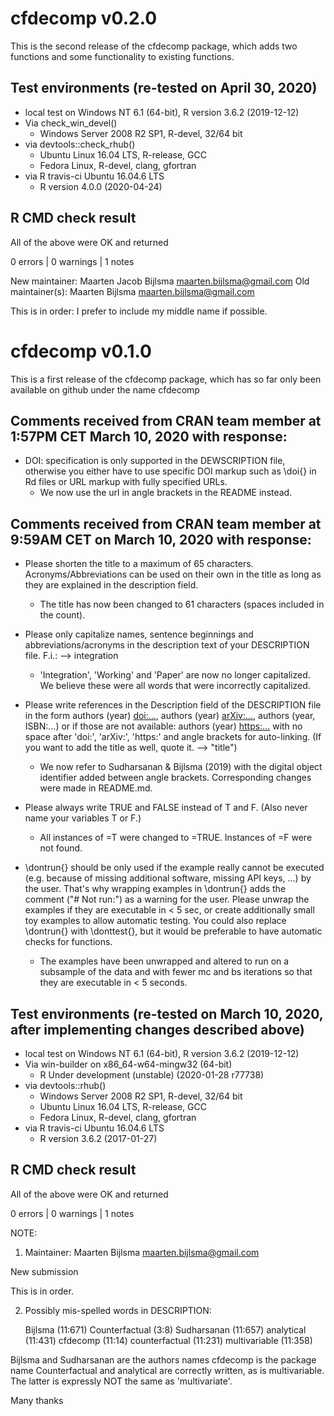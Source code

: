 
# cfdecomp v0.2.0

This is the second release of the cfdecomp package, which adds two functions and some functionality to existing functions.

## Test environments (re-tested on April 30, 2020)

* local test on Windows NT 6.1 (64-bit), R version 3.6.2 (2019-12-12)
* Via check_win_devel()
  * Windows Server 2008 R2 SP1, R-devel, 32/64 bit
* via devtools::check_rhub()
	* Ubuntu Linux 16.04 LTS, R-release, GCC
	* Fedora Linux, R-devel, clang, gfortran
* via R travis-ci Ubuntu 16.04.6 LTS
	* R version 4.0.0 (2020-04-24)

## R CMD check result
All of the above were OK and returned

0 errors | 0 warnings | 1 notes 

  New maintainer:
    Maarten Jacob Bijlsma <maarten.bijlsma@gmail.com>
  Old maintainer(s):
    Maarten Bijlsma <maarten.bijlsma@gmail.com>
    
This is in order: I prefer to include my middle name if possible.




# cfdecomp v0.1.0

This is a first release of the cfdecomp package, which has so far only been available on github under the name cfdecomp

## Comments received from CRAN team member at 1:57PM CET March 10, 2020 with response:

* DOI: specification is only supported in the DEWSCRIPTION file, otherwise you either have to use specific DOI markup such as \doi{} in Rd files or URL markup with fully specified URLs.
  * We now use the url in angle brackets in the README instead.


## Comments received from CRAN team member at 9:59AM CET on March 10, 2020 with response:

* Please shorten the title to a maximum of 65 characters. Acronyms/Abbreviations can be used on their own in the title as long as they are explained in the description field.
  * The title has now been changed to 61 characters (spaces included in the count).

* Please only capitalize names, sentence beginnings and
abbreviations/acronyms in the description text of your DESCRIPTION file.
F.i.: --> integration
  * 'Integration', 'Working' and 'Paper' are now no longer capitalized. We believe these were all words that were incorrectly capitalized.

* Please write references in the Description field of the DESCRIPTION file in the form authors (year) <doi:...>, authors (year) <arXiv:...>, authors (year, ISBN:...) or if those are not available: authors (year) <https:...>
with no space after 'doi:', 'arXiv:', 'https:' and angle brackets for auto-linking. (If you want to add the title as well, quote it. --> "title")
  * We now refer to Sudharsanan & Bijlsma (2019) with the digital object identifier added between angle brackets. Corresponding changes were made in README.md.

* Please always write TRUE and FALSE instead of T and F. (Also never name your variables T or F.)
  * All instances of =T were changed to =TRUE. Instances of =F were not found.

* \dontrun{} should be only used if the example really cannot be executed (e.g. because of missing additional software, missing API keys, ...) by the user. That's why wrapping examples in \dontrun{} adds the comment ("# Not run:") as a warning for the user. Please unwrap the examples if they are executable in < 5 sec, or create additionally small toy examples to allow automatic testing. You could also replace \dontrun{} with \donttest{}, but it would be preferable to have automatic checks for functions.
  * The examples have been unwrapped and altered to run on a subsample of the data and with fewer mc and bs iterations so that they are executable in < 5 seconds.

## Test environments (re-tested on March 10, 2020, after implementing changes described above)

* local test on Windows NT 6.1 (64-bit), R version 3.6.2 (2019-12-12)
* Via win-builder on x86_64-w64-mingw32 (64-bit)
  * R Under development (unstable) (2020-01-28 r77738)
* via devtools::rhub()
	* Windows Server 2008 R2 SP1, R-devel, 32/64 bit
	* Ubuntu Linux 16.04 LTS, R-release, GCC
	* Fedora Linux, R-devel, clang, gfortran
* via R travis-ci Ubuntu 16.04.6 LTS
	* R version 3.6.2 (2017-01-27)


## R CMD check result
All of the above were OK and returned

0 errors | 0 warnings | 1 notes 



NOTE: 
1) Maintainer: Maarten Bijlsma <maarten.bijlsma@gmail.com>
  
  New submission

This is in order.



2) Possibly mis-spelled words in DESCRIPTION:

    Bijlsma (11:671)
    Counterfactual (3:8)
    Sudharsanan (11:657)
    analytical (11:431)
    cfdecomp (11:14)
    counterfactual (11:231)
    multivariable (11:358) 

Bijlsma and Sudharsanan are the authors names
cfdecomp is the package name
Counterfactual and analytical are correctly written, as is multivariable. The latter is expressly NOT the same as 'multivariate'.


Many thanks

